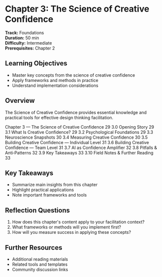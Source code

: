 # Chapter 3: The Science of Creative Confidence

**Track:** Foundations  
**Duration:** 50 min  
**Difficulty:** Intermediate  
**Prerequisites:** Chapter 2

## Learning Objectives

- Master key concepts from the science of creative confidence
- Apply frameworks and methods in practice
- Understand implementation considerations

## Overview

The Science of Creative Confidence provides essential knowledge and practical tools for effective design thinking facilitation.

Chapter 3 — The Science of Creative Confidence 29
3.0 Opening Story 29
3.1 What Is Creative Confidence? 29
3.2 Psychological Foundations 29
3.3 Neuroscience Snapshots 30
3.4 Measuring Creative Confidence 30
3.5 Building Creative Confidence — Individual Level 31
3.6 Building Creative Confidence — Team Level 31
3.7 AI as Confidence Amplifier 32
3.8 Pitfalls & Anti‑Patterns 32
3.9 Key Takeaways 33
3.10 Field Notes & Further Reading 33

## Key Takeaways

- Summarize main insights from this chapter
- Highlight practical applications
- Note important frameworks and tools

## Reflection Questions

1. How does this chapter's content apply to your facilitation context?
2. What frameworks or methods will you implement first?
3. How will you measure success in applying these concepts?

## Further Resources

- Additional reading materials
- Related tools and templates
- Community discussion links
